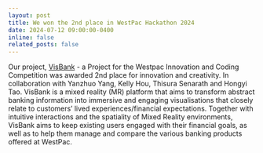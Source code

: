 ```yaml
---
layout: post
title: We won the 2nd place in WestPac Hackathon 2024
date: 2024-07-12 09:00:00-0400
inline: false
related_posts: false
---
```


Our project, [VisBank](https://www.youtube.com/watch?v=oIunloIPr_Y) - a Project for the Westpac Innovation and Coding Competition was awarded 2nd place for innovation and creativity. In collaboration with Yanzhuo Yang, Kelly Hou, Thisura Senarath and Hongyi Tao.
VisBank is a mixed reality (MR) platform that aims to transform abstract banking information into immersive and engaging visualisations that closely relate to customers’ 
lived experiences/financial expectations. Together with intuitive interactions and the spatiality of Mixed Reality environments, 
VisBank aims to keep existing users engaged with their financial goals, as well as to help them manage and compare the various banking products offered at WestPac. 

